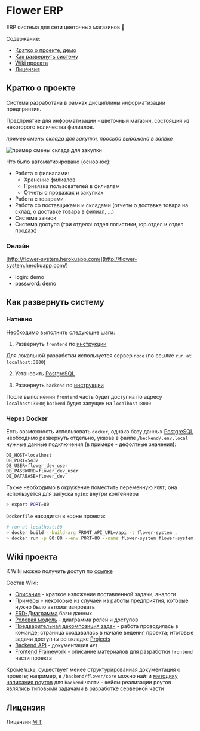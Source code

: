 # Flower ERP

ERP система для сети цветочных магазинов 🌸

Содержание:
- [Кратко о проекте, демо](https://github.com/kzagorulko/flower-system#%D0%BA%D1%80%D0%B0%D1%82%D0%BA%D0%BE-%D0%BE-%D0%BF%D1%80%D0%BE%D0%B5%D0%BA%D1%82%D0%B5)
- [Как развернуть систему](https://github.com/kzagorulko/flower-system#%D0%BA%D0%B0%D0%BA-%D1%80%D0%B0%D0%B7%D0%B2%D0%B5%D1%80%D0%BD%D1%83%D1%82%D1%8C-%D1%81%D0%B8%D1%81%D1%82%D0%B5%D0%BC%D1%83)
- [Wiki проекта](https://github.com/kzagorulko/flower-system#wiki-%D0%BF%D1%80%D0%BE%D0%B5%D0%BA%D1%82%D0%B0)
- [Лицензия](https://github.com/kzagorulko/flower-system#%D0%BB%D0%B8%D1%86%D0%B5%D0%BD%D0%B7%D0%B8%D1%8F)

## Кратко о проекте

Система разработана в рамках дисциплины информатизации предприятия.

Предприятие для информатизации - цветочный магазин, состоящий из некоторого количества филиалов. 

_пример смены склада для закупки, просьба выражена в заявке_

![пример смены склада для закупки](https://user-images.githubusercontent.com/30318463/106644860-b28fbc80-659c-11eb-8d86-7bfcd5a21c19.gif)


Что было автоматизировано (основное):
- Работа с филиалами:
  - Хранение филиалов
  - Привязка пользователей в филиалам
  - Отчеты о продажах и закупках
- Работа с товарами
- Работа со поставщиками и складами (отчеты о доставке товара на склад, о доставке товара в филиал, ...)
- Система заявок
- Система доступа (три отдела: отдел логистики, юр.отдел и отдел продаж)

### Онлайн

[http://flower-system.herokuapp.com/](http://flower-system.herokuapp.com/)

- login: demo
- password: demo


## Как развернуть систему

### Нативно

Необходимо выполнить следующие шаги:
1. Развернуть `frontend` по [инструкции](https://github.com/kzagorulko/flower-system/tree/develop/frontend#setup-and-run)

Для локальной разработки используется сервер `node` (по ссылке `run at localhost:3000`)

2. Установить [PostgreSQL](https://www.postgresql.org/download/)

3. Развернуть `backend` по [инструкции](https://github.com/kzagorulko/flower-system/tree/develop/backend#initial-setup)

После выполнения `frontend` часть будет доступна по адресу `localhost:3000`; `backend` будет запущен на `localhost:8000`

### Через Docker

Есть возможность использовать `docker`, однако базу данных [PostgreSQL](https://www.postgresql.org/download/) необходимо развернуть отдельно, указав в 
файле `/beckend/.env.local` нужные данные подключения (в примере - дефолтные значения):

```env
DB_HOST=localhost
DB_PORT=5432
DB_USER=flower_dev_user
DB_PASSWORD=flower_dev_user
DB_DATABASE=flower_dev
```

Также необходимо в окружение поместить переменную `PORT`; она используется для запуска `nginx` внутри контейнера

```bash
> export PORT=80
```

`Dockerfile` находится в корне проекта:

```bash
# run at localhost:80
> docker build --build-arg FRONT_API_URL=/api -t flower-system .
> docker run -p 80:80 --env PORT=80 --name flower-system flower-system
```

## Wiki проекта

К Wiki можно получить доступ по [ссылке](https://github.com/kzagorulko/flower-system/wiki)

Состав Wiki:
- [Описание](https://github.com/kzagorulko/flower-system/wiki/%D0%9E%D0%BF%D0%B8%D1%81%D0%B0%D0%BD%D0%B8%D0%B5-%D0%B7%D0%B0%D0%B4%D0%B0%D1%87%D0%B8) - краткое изложение поставленной задачи, аналоги
- [Примеры](https://github.com/kzagorulko/flower-system/wiki/%D0%9F%D1%80%D0%B8%D0%BC%D0%B5%D1%80%D1%8B) - некоторые из случаей из работы предприятия, которые нужно было автоматизировать
- [ERD-Диаграмма](https://github.com/kzagorulko/flower-system/wiki/ERD-%D0%B4%D0%B8%D0%B0%D0%B3%D1%80%D0%B0%D0%BC%D0%BC%D0%B0) базы данных
- [Ролевая модель](https://github.com/kzagorulko/flower-system/wiki/%D0%A0%D0%BE%D0%BB%D0%B5%D0%B2%D0%B0%D1%8F-%D0%BC%D0%BE%D0%B4%D0%B5%D0%BB%D1%8C) - диаграмма ролей и доступов
- [Предварительная декомпозиция задач](https://github.com/kzagorulko/flower-system/wiki/%D0%9F%D1%80%D0%B5%D0%B4%D0%B2%D0%B0%D1%80%D0%B8%D1%82%D0%B5%D0%BB%D1%8C%D0%BD%D0%B0%D1%8F-%D0%B4%D0%B5%D0%BA%D0%BE%D0%BC%D0%BF%D0%BE%D0%B7%D0%B8%D1%86%D0%B8%D1%8F-%D0%B7%D0%B0%D0%B4%D0%B0%D1%87) - работа проводилась в команде; страница создавалась в начале ведения проекта; итоговые задачи доступны во вкладке [Projects](https://github.com/kzagorulko/flower-system/projects/1)
- [Backend API](https://github.com/kzagorulko/flower-system/wiki/Backend-API) - документация `API`
- [Frontend Framework](https://github.com/kzagorulko/flower-system/wiki/Frontend-framework) - описание материалов для разработки `frontend` части проекта

Кроме `Wiki`, существует менее структурированная документация о проекте; например, в `/backend/flower/core` можно найти [методику написания роутов](https://github.com/kzagorulko/flower-system/tree/develop/backend/flower/core) для `backend` части - кейсы реализации роутов являлись типовыми задачами в разработке серверной части

## Лицензия

Лицензия [MIT](https://github.com/kzagorulko/flower-system/blob/develop/LICENSE)
